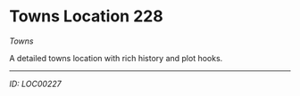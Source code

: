 # Towns Location 228

*Towns*

A detailed towns location with rich history and plot hooks.

---
*ID: LOC00227*